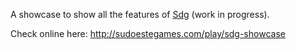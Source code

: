 A showcase to show all the features of [Sdg](https://github.com/RafaelOliveira/Sdg) (work in progress).

Check online here: http://sudoestegames.com/play/sdg-showcase
